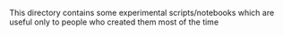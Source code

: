 This directory contains some experimental scripts/notebooks which are useful only to people
who created them most of the time